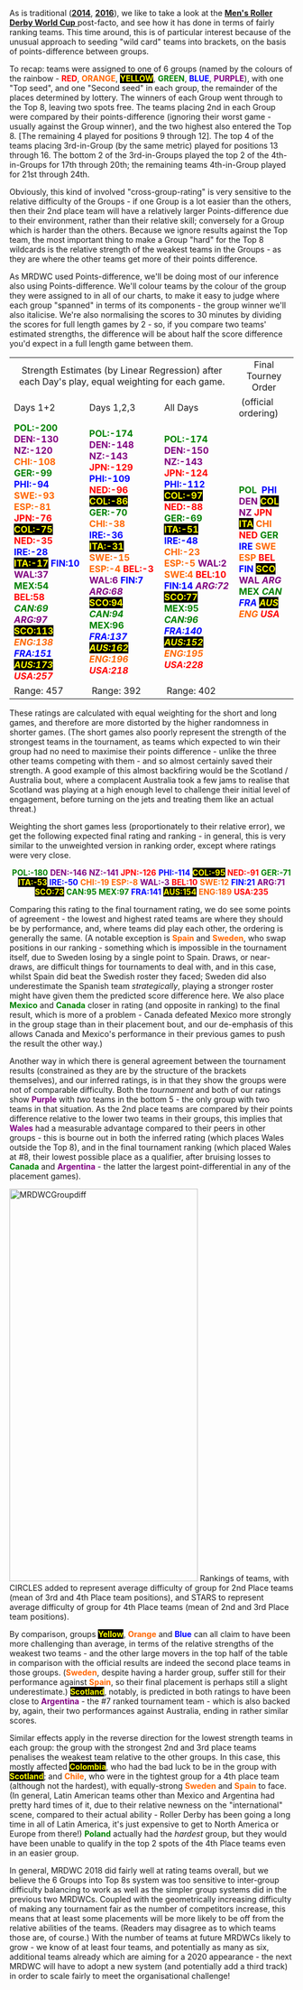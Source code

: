 <html><body><p>As is traditional (<a href="https://scottishrollerderbyblog.com/2014/12/20/roller-derby-international-rankings-2014/"><strong>2014</strong></a>, <a href="https://scottishrollerderbyblog.com/2016/07/30/mrdwc2016-rankings-and-statistics/"><strong>2016</strong></a>), we like to take a look at the <a href="http://mrdwc.com/"><strong>Men's Roller Derby World Cup</strong> </a>post-facto, and see how it has done in terms of fairly ranking teams. This time around, this is of particular interest because of the unusual approach to seeding "wild card" teams into brackets, on the basis of points-difference between groups.

To recap: teams were assigned to one of 6 groups (named by the colours of the rainbow - <span style="color:#ff0000;"><strong>RED</strong></span>, <span style="color:#ff6600;"><strong>ORANGE</strong></span>, <span style="color:#ffff00;background:#000000;"><strong>YELLOW</strong></span>, <span style="color:#008000;"><strong>GREEN</strong></span>, <span style="color:#0000ff;"><strong>BLUE</strong></span>, <span style="color:#800080;"><strong>PURPLE</strong></span>), with one "Top seed", and one "Second seed" in each group, the remainder of the places determined by lottery.
The winners of each Group went through to the Top 8, leaving two spots free.
The teams placing 2nd in each Group were compared by their points-difference (ignoring their worst game - usually against the Group winner), and the two highest also entered the Top 8. [The remaining 4 played for positions 9 through 12].
The top 4 of the teams placing 3rd-in-Group (by the same metric) played for positions 13 through 16.
The bottom 2 of the 3rd-in-Groups played the top 2 of the 4th-in-Groups for 17th through 20th; the remaining teams 4th-in-Group played for 21st through 24th.

Obviously, this kind of involved "cross-group-rating" is very sensitive to the relative difficulty of the Groups - if one Group is a lot easier than the others, then their 2nd place team will have a relatively larger Points-difference due to their environment, rather than their relative skill; conversely for a Group which is harder than the others. Because we ignore results against the Top team, the most important thing to make a Group "hard" for the Top 8 wildcards is the relative strength of the weakest teams in the Groups - as they are where the other teams get more of their points difference.

As MRDWC used Points-difference, we'll be doing most of our inference also using Points-difference. We'll colour teams by the colour of the group they were assigned to in all of our charts, to make it easy to judge where each group "spanned" in terms of its components - the group winner we'll also italicise. We're also normalising the scores to 30 minutes by dividing the scores for full length games by 2 - so, if you compare two teams' estimated strengths, the difference will be about half the score difference you'd expect in a full length game between them.
</p><table>
<tbody>
<tr>
<td style="text-align:center;" colspan="3">Strength Estimates (by Linear Regression) after each Day's play, equal weighting for each game.</td>
<td style="text-align:center;">Final Tourney Order</td>
</tr>
<tr>
<td>Days 1+2</td>
<td>Days 1,2,3</td>
<td>All Days</td>
<td> (official ordering)</td>
</tr>
<tr>
<td><strong><span style="color:#008000;">POL:-200</span></strong>
<strong> <span style="color:#800080;">DEN:-130</span></strong>
<strong> <span style="color:#800080;">NZ:-120</span></strong>
<strong> <span style="color:#ff6600;">CHI:-108</span></strong>
<strong> <span style="color:#008000;">GER:-99</span></strong>
<strong> <span style="color:#0000ff;">PHI:-94</span></strong>
<strong> <span style="color:#ff6600;">SWE:-93</span></strong>
<strong> <span style="color:#ff6600;">ESP:-81</span></strong>
<strong> <span style="color:#ff0000;">JPN:-76</span></strong>
<strong> <span style="color:#ffff00;background:#000000;">COL:-75</span></strong>
<strong> <span style="color:#ff0000;">NED:-35</span></strong>
<strong> <span style="color:#0000ff;">IRE:-28</span></strong>
<strong> <span style="color:#ffff00;background:#000000;">ITA:-17</span></strong>
<strong> <span style="color:#0000ff;">FIN:10</span></strong>
<strong> <span style="color:#800080;">WAL:37</span></strong>
<strong> <span style="color:#008000;">MEX:54</span></strong>
<strong> <span style="color:#ff0000;">BEL:58</span></strong>
<em><strong> <span style="color:#008000;">CAN:69</span></strong></em>
<em><strong> <span style="color:#800080;">ARG:97</span></strong></em>
<strong> <span style="color:#ffff00;background:#000000;">SCO:113</span></strong>
<em><strong> <span style="color:#ff6600;">ENG:138</span></strong></em>
<em> <strong> <span style="color:#0000ff;">FRA:151</span></strong></em>
<em> <strong> <span style="color:#ffff00;background:#000000;">AUS:173</span></strong></em>
<em> <strong> <span style="color:#ff0000;">USA:257</span></strong></em></td>
<td><span style="color:#008000;"><strong>POL:-174</strong></span>
<span style="color:#800080;"><strong> DEN:-148</strong></span>
<span style="color:#800080;"><strong> NZ:-143</strong></span>
<span style="color:#ff0000;"><strong> JPN:-129</strong></span>
<span style="color:#0000ff;"><strong> PHI:-109</strong></span>
<span style="color:#ff0000;"><strong> NED:-96</strong></span>
<span style="color:#ffff00;background:#000000;"><strong> COL:-86</strong></span>
<span style="color:#008000;"><strong> GER:-70</strong></span>
<span style="color:#ff6600;"><strong> CHI:-38</strong></span>
<span style="color:#0000ff;"><strong> IRE:-36</strong></span>
<span style="color:#ffff00;background:#000000;"><strong> ITA:-31</strong></span>
<span style="color:#ff6600;"><strong> SWE:-15</strong></span>
<span style="color:#ff6600;"><strong> ESP:-4</strong></span>
<span style="color:#ff0000;"><strong> BEL:-3</strong></span>
<span style="color:#800080;"><strong> WAL:6</strong></span>
<span style="color:#0000ff;"><strong> FIN:7</strong></span>
<em><span style="color:#800080;"><strong> ARG:68</strong></span></em>
<span style="color:#ffff00;background:#000000;"><strong> SCO:94</strong></span>
<em><span style="color:#008000;"><strong> CAN:94</strong></span></em>
<span style="color:#008000;"><strong> MEX:96</strong></span>
<em><span style="color:#0000ff;"><strong> FRA:137</strong></span></em>
<em> <span style="color:#ffff00;background:#000000;"><strong> AUS:162</strong></span></em>
<em> <span style="color:#ff6600;"><strong> ENG:196</strong></span></em>
<em> <span style="color:#ff0000;"><strong> USA:218</strong></span></em></td>
<td><strong><span style="color:#008000;">POL:-174</span></strong>
<span style="color:#800080;"><strong>DEN:-150</strong></span>
<span style="color:#800080;"><strong> NZ:-143</strong></span>
<span style="color:#ff0000;"><strong>JPN:-124</strong></span>
<span style="color:#0000ff;"><strong>PHI:-112</strong></span>
<strong><span style="color:#ffff00;background:#000000;">COL:-97</span></strong>
<span style="color:#ff0000;"><strong>NED:-88</strong></span>
<strong><span style="color:#008000;">GER:-69</span></strong>
<strong><span style="color:#ffff00;background:#000000;">ITA:-51</span></strong>
<span style="color:#0000ff;"><strong>IRE:-48</strong></span>
<span style="color:#ff6600;"><strong>CHI:-23</strong></span>
<span style="color:#ff6600;"><strong>ESP:-5</strong></span>
<span style="color:#800080;"><strong>WAL:2</strong></span>
<strong><span style="color:#ff6600;">SWE:4</span></strong>
<strong><span style="color:#ff0000;">BEL:10</span></strong>
<span style="color:#0000ff;"><strong>FIN:14</strong></span>
<em><strong><span style="color:#800080;">ARG:72</span></strong></em>
<span style="color:#ffff00;background:#000000;"><strong>SCO:77</strong></span>
<span style="color:#008000;"><strong>MEX:95</strong></span>
<em><span style="color:#008000;"><strong> CAN:96</strong></span></em>
<em> <span style="color:#0000ff;"><strong>FRA:140</strong></span></em>
<em> <span style="color:#ffff00;background:#000000;"><strong>AUS:152</strong></span></em>
<em> <span style="color:#ff6600;"><strong>ENG:195</strong></span></em>
<em> <span style="color:#ff0000;"><strong>USA:228</strong></span></em></td>
<td><strong><span style="color:#008000;">POL</span> </strong>
<span style="color:#0000ff;"><b>PHI</b></span>
<span style="color:#800080;"><b>DEN</b></span>
<strong><span style="color:#ffff00;background:#000000;">COL</span></strong>
<span style="color:#800080;"><b>NZ</b></span>
<span style="color:#ff0000;"><b>JPN</b></span>
<span style="color:#ffff00;background:#000000;"><b>ITA</b></span>
<span style="color:#ff6600;"><b>CHI</b></span>
<span style="color:#ff0000;"><b>NED</b></span>
<span style="color:#008000;"><b>GER</b></span>
<span style="color:#0000ff;"><b>IRE</b></span>
<span style="color:#ff6600;"><b>SWE</b></span>
<span style="color:#ff6600;"><b>ESP</b></span>
<span style="color:#ff0000;"><b>BEL</b></span>
<span style="color:#0000ff;"><b>FIN</b></span>
<span style="color:#ffff00;background:#000000;"><b>SCO</b></span>
<span style="color:#800080;"><b>WAL</b></span>
<span style="color:#800080;"><em><b>ARG</b></em></span>
<span style="color:#008000;"><strong>MEX</strong></span>
<span style="color:#008000;"> <em><strong> CAN</strong></em></span>
<span style="color:#0000ff;"><em> <strong>FRA</strong></em></span>
<span style="color:#ffff00;background:#000000;"><em> <strong>AUS</strong></em></span>
<span style="color:#ff6600;"><em> <strong>ENG</strong></em></span>
<span style="color:#ff0000;"><em> <strong>USA</strong></em></span></td>
</tr>
<tr>
<td>Range: 457</td>
<td> Range: 392</td>
<td> Range: 402</td>
<td></td>
</tr>
</tbody>
</table>
These ratings are calculated with equal weighting for the short and long games, and therefore are more distorted by the higher randomness in shorter games. (The short games also poorly represent the strength of the strongest teams in the tournament, as teams which expected to win their group had no need to maximise their points difference - unlike the three other teams competing with them - and so almost certainly saved their strength. A good example of this almost backfiring would be the Scotland / Australia bout, where a complacent Australia took a few jams to realise that Scotland was playing at a high enough level to challenge their initial level of engagement, before turning on the jets and treating them like an actual threat.)

Weighting the short games less (proportionately to their relative error), we get the following expected final rating and ranking - in general, this is very similar to the unweighted version in ranking order, except where ratings were very close.
<p style="text-align:center;"><span style="color:#008000;"><strong>POL:-180</strong></span>
<span style="color:#800080;"><strong>DEN:-146</strong></span>
<span style="color:#800080;"><strong>NZ:-141</strong></span>
<span style="color:#ff0000;"><strong>JPN:-126</strong></span>
<span style="color:#0000ff;"><strong>PHI:-114</strong></span>
<span style="color:#ffff00;background:#000000;"><strong>COL:-95</strong></span>
<span style="color:#ff0000;"><strong>NED:-91</strong></span>
<span style="color:#008000;"><strong>GER:-71</strong></span>
<span style="color:#ffff00;background:#000000;"><strong>ITA:-53</strong></span>
<span style="color:#0000ff;"><strong>IRE:-50</strong></span>
<span style="color:#ff6600;"><strong>CHI:-19</strong></span>
<span style="color:#ff6600;"><strong>ESP:-8</strong></span>
<span style="color:#800080;"><strong>WAL:-3</strong></span>
<span style="color:#ff0000;"><strong>BEL:10</strong></span>
<span style="color:#ff6600;"><strong>SWE:12</strong></span>
<span style="color:#0000ff;"><strong>FIN:21</strong></span>
<span style="color:#800080;"><strong>ARG:71</strong></span>
<span style="color:#ffff00;background:#000000;"><strong>SCO:73</strong></span>
<span style="color:#008000;"><strong>CAN:95</strong></span>
<span style="color:#008000;"><strong>MEX:97</strong></span>
<span style="color:#0000ff;"><strong>FRA:141</strong></span>
<span style="color:#ffff00;background:#000000;"><strong>AUS:154</strong></span>
<span style="color:#ff6600;"><strong>ENG:189</strong></span>
<span style="color:#ff0000;"><strong>USA:235</strong></span></p>
Comparing this rating to the final tournament rating, we do see some points of agreement - the lowest and highest rated teams are where they should be by performance, and, where teams did play each other, the ordering is generally the same. (A notable exception is <span style="color:#ff6600;"><strong>Spain</strong></span> and <strong><span style="color:#ff6600;">Sweden</span></strong>, who swap positions in our ranking - something which is impossible in the tournament itself, due to Sweden losing by a single point to Spain. Draws, or near-draws, are difficult things for tournaments to deal with, and in this case, whilst Spain did beat the Swedish roster they faced; Sweden did also underestimate the Spanish team <em>strategically</em>, playing a stronger roster might have given them the predicted score difference here.
We also place <span style="color:#008000;"><strong>Mexico</strong></span> and <span style="color:#008000;"><strong>Canada</strong></span> closer in rating (and opposite in ranking) to the final result, which is more of a problem - Canada defeated Mexico more strongly in the group stage than in their placement bout, and our de-emphasis of this allows Canada and Mexico's performance in their previous games to push the result the other way.)

Another way in which there is general agreement between the tournament results (constrained as they are by the structure of the brackets themselves), and our inferred ratings, is in that they show the groups were not of comparable difficulty. Both the <em>tournament</em> and both of our ratings show <span style="color:#800080;"><strong>Purple</strong></span> with <em>two</em> teams in the bottom 5 - the only group with two teams in that situation.
As the 2nd place teams are compared by their points difference relative to the lower two teams in their groups, this implies that <span style="color:#800080;"><strong>Wales</strong></span> had a measurable advantage compared to their peers in other groups - this is bourne out in both the inferred rating (which places Wales outside the Top 8), and in the final tournament ranking (which placed Wales at #8, their lowest possible place as a qualifier, after bruising losses to <span style="color:#008000;"><strong>Canada</strong></span> and <span style="color:#800080;"><strong>Argentina</strong></span> - the latter the largest point-differential in any of the placement games).

<img class="alignnone size-full wp-image-26648" src="/2018/04/mrdwcgroupdiff.png" alt="MRDWCGroupdiff" width="334" height="696"> Rankings of teams, with CIRCLES added to represent average difficulty of group for 2nd Place teams (mean of 3rd and 4th Place team positions), and STARS to represent average difficulty of group for 4th Place teams (mean of 2nd and 3rd Place team positions). 

By comparison, groups <span style="color:#ffff00;background:#000000;"><strong>Yellow</strong></span>, <strong><span style="color:#ff6600;">Orange</span></strong> and <span style="color:#0000ff;"><strong>Blue</strong></span> can all claim to have been more challenging than average, in terms of the relative strengths of the weakest two teams - and the other large movers in the top half of the table in comparison with the official results are indeed the second place teams in those groups. (<span style="color:#ff6600;"><strong>Sweden</strong></span>, despite having a harder group, suffer still for their performance against <span style="color:#ff6600;"><strong>Spain</strong></span>, so their final placement is perhaps still a slight underestimate.)
<strong><span style="color:#ffff00;background:#000000;">Scotland</span></strong>, notably, is predicted in both ratings to have been close to <span style="color:#800080;"><strong>Argentina</strong></span> - the #7 ranked tournament team - which is also backed by, again, their two performances against Australia, ending in rather similar scores.

Similar effects apply in the reverse direction for the lowest strength teams in each group: the group with the strongest 2nd and 3rd place teams penalises the weakest team relative to the other groups. In this case, this mostly affected <span style="color:#ffff00;background:#000000;"><strong>Colombia</strong></span>, who had the bad luck to be in the group with <span style="color:#ffff00;background:#000000;"><strong>Scotland</strong></span>; and <span style="color:#ff6600;"><strong>Chile</strong></span>, who were in the tightest group for a 4th place team (although not the hardest), with equally-strong <span style="color:#ff6600;"><strong>Sweden</strong></span> and <span style="color:#ff6600;"><strong>Spain</strong></span> to face. (In general, Latin American teams other than Mexico and Argentina had pretty hard times of it, due to their relative newness on the "international" scene, compared to their actual ability - Roller Derby has been going a long time in all of Latin America, it's just expensive to get to North America or Europe from there!) <span style="color:#008000;"><strong>Poland</strong></span> actually had the <em>hardest</em> group, but they would have been unable to qualify in the top 2 spots of the 4th Place teams even in an easier group.

In general, MRDWC 2018 did fairly well at rating teams overall, but we believe the 6 Groups into Top 8s system was too sensitive to inter-group difficulty balancing to work as well as the simpler group systems did in the previous two MRDWCs. Coupled with the geometrically increasing difficulty of making any tournament fair as the number of competitors increase, this means that at least some placements will be more likely to be off from the relative abilities of the teams. (Readers may disagree as to which teams those are, of course.)
With the number of teams at future MRDWCs likely to grow - we know of at least four teams, and potentially as many as six, additional teams already which are aiming for a 2020 appearance - the next MRDWC will have to adopt a new system (and potentially add a third track) in order to scale fairly to meet the organisational challenge!</body></html>

